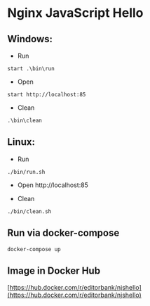 # Nginx JavaScript Hello

## Windows:
* Run
```
start .\bin\run
```
* Open
```
start http://localhost:85
```
* Clean
```
.\bin\clean
```


## Linux:

* Run
```
./bin/run.sh
```
* Open
http://localhost:85

* Clean
```
./bin/clean.sh
```

## Run via docker-compose
```
docker-compose up
```
## Image in Docker Hub
[https://hub.docker.com/r/editorbank/njshello](https://hub.docker.com/r/editorbank/njshello)

